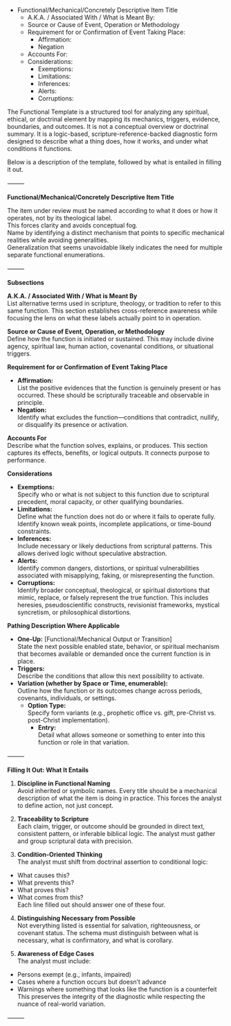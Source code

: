 - Functional/Mechanical/Concretely Descriptive Item Title  
  - A.K.A. / Associated With / What is Meant By:  
  - Source or Cause of Event, Operation or Methodology  
  - Requirement for or Confirmation of Event Taking Place:  
    - Affirmation:  
    - Negation  
  - Accounts For:  
  - Considerations:  
    - Exemptions:  
    - Limitations:  
    - Inferences:  
    - Alerts:  
    - Corruptions:  

The Functional Template is a structured tool for analyzing any spiritual, ethical, or doctrinal element by mapping its mechanics, triggers, evidence, boundaries, and outcomes. It is not a conceptual overview or doctrinal summary. It is a logic-based, scripture-reference-backed diagnostic form designed to describe what a thing does, how it works, and under what conditions it functions.

Below is a description of the template, followed by what is entailed in filling it out.

⸻

**Functional/Mechanical/Concretely Descriptive Item Title**

The item under review must be named according to what it does or how it operates, not by its theological label.  
This forces clarity and avoids conceptual fog.  
Name by identifying a distinct mechanism that points to specific mechanical realities while avoiding generalities.  
Generalization that seems unavoidable likely indicates the need for multiple separate functional enumerations.

⸻

**Subsections**

**A.K.A. / Associated With / What is Meant By**  
List alternative terms used in scripture, theology, or tradition to refer to this same function. This section establishes cross-reference awareness while focusing the lens on what these labels actually point to in operation.

**Source or Cause of Event, Operation, or Methodology**  
Define how the function is initiated or sustained. This may include divine agency, spiritual law, human action, covenantal conditions, or situational triggers.

**Requirement for or Confirmation of Event Taking Place**  
- **Affirmation:**  
  List the positive evidences that the function is genuinely present or has occurred. These should be scripturally traceable and observable in principle.  
- **Negation:**  
  Identify what excludes the function—conditions that contradict, nullify, or disqualify its presence or activation.

**Accounts For**  
Describe what the function solves, explains, or produces. This section captures its effects, benefits, or logical outputs. It connects purpose to performance.

**Considerations**  
- **Exemptions:**  
  Specify who or what is not subject to this function due to scriptural precedent, moral capacity, or other qualifying boundaries.  
- **Limitations:**  
  Define what the function does not do or where it fails to operate fully. Identify known weak points, incomplete applications, or time-bound constraints.  
- **Inferences:**  
  Include necessary or likely deductions from scriptural patterns. This allows derived logic without speculative abstraction.  
- **Alerts:**  
  Identify common dangers, distortions, or spiritual vulnerabilities associated with misapplying, faking, or misrepresenting the function.  
- **Corruptions:**  
  Identify broader conceptual, theological, or spiritual distortions that mimic, replace, or falsely represent the true function. This includes heresies, pseudoscientific constructs, revisionist frameworks, mystical syncretism, or philosophical distortions.

**Pathing Description Where Applicable**  
- **One-Up:** [Functional/Mechanical Output or Transition]  
  State the next possible enabled state, behavior, or spiritual mechanism that becomes available or demanded once the current function is in place.  
- **Triggers:**  
  Describe the conditions that allow this next possibility to activate.  
- **Variation (whether by Space or Time, enumerable):**  
  Outline how the function or its outcomes change across periods, covenants, individuals, or settings.  
  - **Option Type:**  
    Specify form variants (e.g., prophetic office vs. gift, pre-Christ vs. post-Christ implementation).  
    - **Entry:**  
      Detail what allows someone or something to enter into this function or role in that variation.

⸻

**Filling It Out: What It Entails**

1. **Discipline in Functional Naming**  
Avoid inherited or symbolic names. Every title should be a mechanical description of what the item is doing in practice. This forces the analyst to define action, not just concept.

2. **Traceability to Scripture**  
Each claim, trigger, or outcome should be grounded in direct text, consistent pattern, or inferable biblical logic. The analyst must gather and group scriptural data with precision.

3. **Condition-Oriented Thinking**  
The analyst must shift from doctrinal assertion to conditional logic:  
- What causes this?  
- What prevents this?  
- What proves this?  
- What comes from this?  
Each line filled out should answer one of these four.

4. **Distinguishing Necessary from Possible**  
Not everything listed is essential for salvation, righteousness, or covenant status. The schema must distinguish between what is necessary, what is confirmatory, and what is corollary.

5. **Awareness of Edge Cases**  
The analyst must include:  
- Persons exempt (e.g., infants, impaired)  
- Cases where a function occurs but doesn’t advance  
- Warnings where something that looks like the function is a counterfeit  
This preserves the integrity of the diagnostic while respecting the nuance of real-world variation.

⸻
